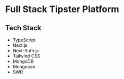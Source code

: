 # Full Stack Tipster Platform

## Tech Stack

- TypeScript
- Next.js
- Next-Auth.js
- Tailwind CSS
- MongoDB
- Mongoose
- SWR
